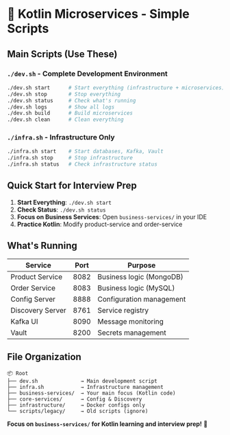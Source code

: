 # 🚀 Kotlin Microservices - Simple Scripts

## **Main Scripts (Use These)**

### `./dev.sh` - Complete Development Environment
```bash
./dev.sh start      # Start everything (infrastructure + microservices)
./dev.sh stop       # Stop everything
./dev.sh status     # Check what's running
./dev.sh logs       # Show all logs
./dev.sh build      # Build microservices
./dev.sh clean      # Clean everything
```

### `./infra.sh` - Infrastructure Only
```bash
./infra.sh start    # Start databases, Kafka, Vault
./infra.sh stop     # Stop infrastructure
./infra.sh status   # Check infrastructure status
```

## **Quick Start for Interview Prep**

1. **Start Everything**: `./dev.sh start`
2. **Check Status**: `./dev.sh status`
3. **Focus on Business Services**: Open `business-services/` in your IDE
4. **Practice Kotlin**: Modify product-service and order-service

## **What's Running**

| Service | Port | Purpose |
|---------|------|---------|
| Product Service | 8082 | Business logic (MongoDB) |
| Order Service | 8083 | Business logic (MySQL) |
| Config Server | 8888 | Configuration management |
| Discovery Server | 8761 | Service registry |
| Kafka UI | 8090 | Message monitoring |
| Vault | 8200 | Secrets management |

## **File Organization**

```
📦 Root
├── dev.sh              → Main development script
├── infra.sh            → Infrastructure management
├── business-services/  → Your main focus (Kotlin code)
├── core-services/      → Config & Discovery
├── infrastructure/     → Docker configs only
└── scripts/legacy/     → Old scripts (ignore)
```

**Focus on `business-services/` for Kotlin learning and interview prep!** 🎯